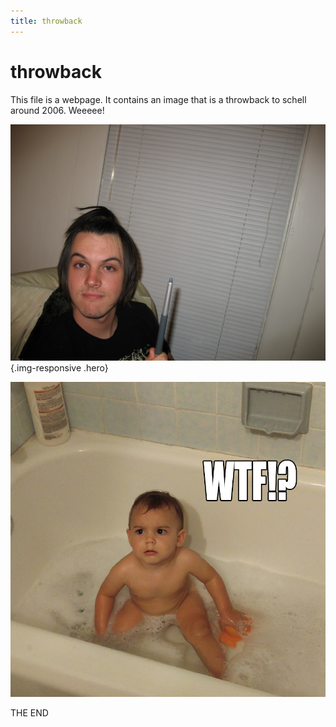 ```yaml
---
title: throwback
---
```

throwback
=========
This file is a webpage. It contains an image that is a throwback to schell around 2006. Weeeee!

![](/img/IMG_0405.JPG){.img-responsive .hero}

![leo](/img/leo-wtf.png)

THE END
